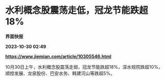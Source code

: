 # 水利概念股震荡走低，冠龙节能跌超18%
**界面快报**

**2023-10-30 02:49**

**https://www.jiemian.com/article/10305546.html**

10月30日上午，水利概念股震荡走弱，冠龙节能跌超18%，深水规院跌超10%，顺控发展、龙泉股份、巴安水务、韩建河山等跌超5%。